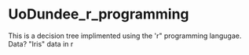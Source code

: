 # UoDundee_r_programming

This is a decision tree implimented using the 'r" programming langugae. 
Data? "Iris" data in r
